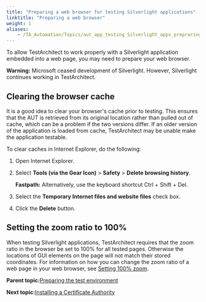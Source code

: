 ```yaml
--- 
title: "Preparing a web browser for testing Silverlight applications"
linktitle: "Preparing a web browser"
weight: 1
aliases: 
    - /TA_Automation/Topics/aut_app_testing_Silverlight_apps_prepraring_browser.html
---
```


To allow TestArchitect to work properly with a Silverlight application embedded into a web page, you may need to prepare your web browser.

**Warning:** Microsoft ceased development of Silverlight. However, Silverlight continues working in TestArchitect.

## Clearing the browser cache

It is a good idea to clear your browser's cache prior to testing. This ensures that the AUT is retrieved from its original location rather than pulled out of cache, which can be a problem if the two versions differ. If an older version of the application is loaded from cache, TestArchitect may be unable make the application testable.

To clear caches in Internet Explorer, do the following:

1.  Open Internet Explorer.
2.  Select **Tools \(via the Gear Icon\)** \> **Safety** \> **Delete browsing history**.

    **Fastpath:** Alternatively, use the keyboard shortcut Ctrl + Shift + Del.

3.  Select the **Temporary Internet files and website files** check box.
4.  Click the **Delete** button.

## Setting the zoom ratio to 100%

When testing Silverlight applications, TestArchitect requires that the zoom ratio in the browser be set to 100% for all tested pages. Otherwise the locations of GUI elements on the page will not match their stored coordinates. For information on how you can change the zoom ratio of a web page in your web browser, see [Setting 100% zoom](/TA_Automation/Topics/aut_app_testing_setting_zoom_IE.html).

**Parent topic:**[Preparing the test environment](/TA_Automation/Topics/aut_app_testing_Silverlight_preparing_environment.html)

**Next topic:**[Installing a Certificate Authority](/TA_Automation/Topics/aut_app_testing_Silverlight_apps_installing_CA.html)

